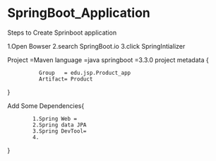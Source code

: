 # SpringBoot_Application

Steps to Create Sprinboot application

1.Open Bowser
2.search SpringBoot.io
3.click SpringIntializer

Project              =Maven
language            =java
springboot          =3.3.0
project metadata {

              Group   = edu.jsp.Product_app
              Artifact= Product
}

Add Some Dependencies{

            1.Spring Web =
            2.Spring data JPA
            3.Spring DevTool=
            4.


}



